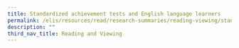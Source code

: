```yaml
---
title: Standardized achievement tests and English language learners
permalink: /elis/resources/read/research-summaries/reading-viewing/standardized-achievement-tests-and-learners/
description: ""
third_nav_title: Reading and Viewing
---
```

